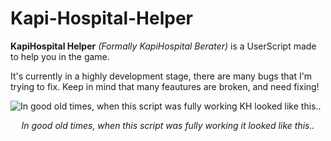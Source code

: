 Kapi-Hospital-Helper
=====================

**KapiHospital Helper** *(Formally KapiHospital Berater)* is a UserScript made to help you in the game. 

It's currently in a highly development stage, there are many bugs that I'm trying to fix. Keep in mind that many feautures are broken, and need fixing!

![In good old times, when this script was fully working KH looked like this..](http://s3.amazonaws.com/uso_ss/20233/large.png?1361327173)
*<center>In good old times, when this script was fully working it looked like this..* </center>